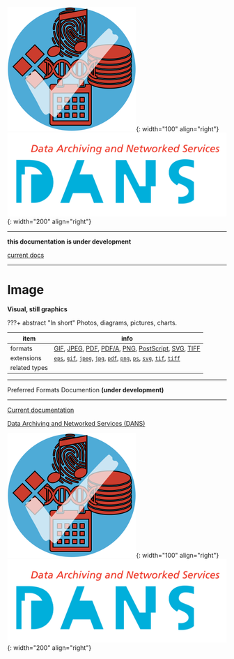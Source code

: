 ![img](../images/formats.png){: width="100" align="right"}
![img](../images/DANS.png){: width="200" align="right"}

---

**this documentation is under development**

[current docs]({{preferredFormats}})

---



# Image

**Visual, still graphics**

???+ abstract "In short"
    Photos, diagrams, pictures, charts.

item | info
--- | ---
formats | [GIF](../fileFormats/gif.md), [JPEG](../fileFormats/jpeg.md), [PDF](../fileFormats/pdf.md), [PDF/A](../fileFormats/pdfa.md), [PNG](../fileFormats/png.md), [PostScript](../fileFormats/postscript.md), [SVG](../fileFormats/svg.md), [TIFF](../fileFormats/tiff.md)
extensions | [`eps`](../extensions/eps.md), [`gif`](../extensions/gif.md), [`jpeg`](../extensions/jpeg.md), [`jpg`](../extensions/jpg.md), [`pdf`](../extensions/pdf.md), [`png`](../extensions/png.md), [`ps`](../extensions/ps.md), [`svg`](../extensions/svg.md), [`tif`](../extensions/tif.md), [`tiff`](../extensions/tiff.md)
related types | 




---

Preferred Formats Documention **(under development)**

---

[Current documentation]({{preferredFormats}})

[Data Archiving and Networked Services (DANS)]({{dans}})

![img](../images/formats.png){: width="100" align="right"}
![img](../images/DANS.png){: width="200" align="right"}
